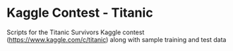 # Kaggle Contest - Titanic
Scripts for the Titanic Survivors Kaggle contest (https://www.kaggle.com/c/titanic) along with sample training and test data
